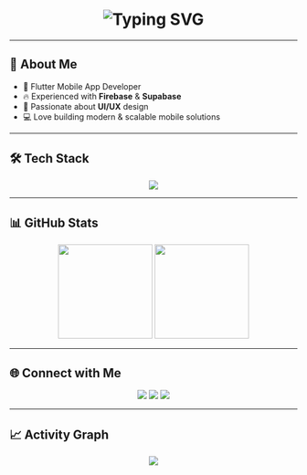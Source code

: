 <!-- Header with Shiny Gradient Name -->
<h1 align="center">
  <img src="https://readme-typing-svg.herokuapp.com?font=Pacifico&size=42&duration=3000&pause=1000&color=FF6EC7&center=true&vCenter=true&width=700&lines=✨+M+Sibtain+Zahid+✨;Flutter+Developer;Mobile+App+Engineer;Open+Source+Contributor" alt="Typing SVG" />
</h1>

---

## 🚀 About Me  
- 🎯 Flutter Mobile App Developer  
- 🔥 Experienced with **Firebase** & **Supabase**  
- 🎨 Passionate about **UI/UX** design  
- 💻 Love building modern & scalable mobile solutions  

---

## 🛠️ Tech Stack  

<p align="center">
  <img src="https://skillicons.dev/icons?i=flutter,dart,firebase,supabase,git,github,figma,vscode" />
</p>

---

## 📊 GitHub Stats  

<p align="center">
  <img src="https://github-readme-stats.vercel.app/api?username=Sibtain-maker&show_icons=true&theme=radical" height="165"/>
  <img src="https://github-readme-stats.vercel.app/api/top-langs/?username=Sibtain-maker&layout=compact&theme=radical" height="165"/>
</p>

---

## 🌐 Connect with Me  

<p align="center">
  <a href="mailto:msibtain1236@gmail.com"><img src="https://img.shields.io/badge/Gmail-D14836?style=for-the-badge&logo=gmail&logoColor=white"/></a>
  <a href="https://github.com/Sibtain-maker"><img src="https://img.shields.io/badge/GitHub-100000?style=for-the-badge&logo=github&logoColor=white"/></a>
  <a href="https://www.linkedin.com/in/msibtainzahid/"><img src="https://img.shields.io/badge/LinkedIn-0A66C2?style=for-the-badge&logo=linkedin&logoColor=white"/></a>
</p>

---

## 📈 Activity Graph  

<p align="center">
  <img src="https://github-readme-activity-graph.vercel.app/graph?username=Sibtain-maker&theme=react-dark&hide_border=true&area=true" />
</p>

